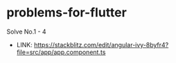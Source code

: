 # problems-for-flutter

Solve No.1 - 4
- LINK: https://stackblitz.com/edit/angular-ivy-8byfr4?file=src/app/app.component.ts
